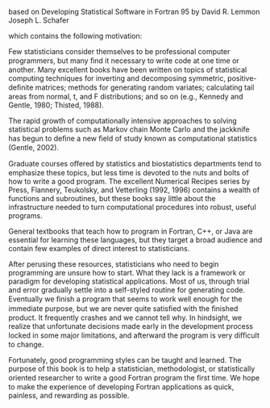 based on 
Developing Statistical Software in Fortran 95
by 
David R. Lemmon
Joseph L. Schafer

which contains the following motivation:

Few statisticians consider themselves to be professional computer programmers,
but many ﬁnd it necessary to write code at one time or another. 
Many excellent books have been written on topics of statistical computing techniques for inverting and decomposing symmetric,
positive-deﬁnite matrices;
methods for generating random variates; 
calculating tail areas from normal, t, and F distributions; 
and so on (e.g., Kennedy and Gentle, 1980; Thisted, 1988). 

The rapid growth of computationally intensive approaches to solving statistical problems 
such as Markov chain Monte Carlo and the jackknife has begun to deﬁne a new ﬁeld of study known as computational statistics (Gentle, 2002). 

Graduate courses oﬀered by statistics and biostatistics departments tend to emphasize these topics, 
but less time is devoted to the nuts and bolts of how to write a good program. 
The excellent Numerical Recipes series by Press, Flannery, Teukolsky, and Vetterling (1992, 1996) contains a wealth of functions and subroutines, 
but these books say little about the infrastructure needed to turn computational procedures into robust, useful programs. 

General textbooks that teach how to program in Fortran, C++, or Java are essential for learning these languages, 
but they target a broad audience and contain few examples of direct interest to statisticians.

After perusing these resources, statisticians who need to begin programming are unsure how to start. 
What they lack is a framework or paradigm for developing statistical applications. 
Most of us, through trial and error gradually settle into a self-styled routine for generating code. 
Eventually we ﬁnish a program that seems to work well enough for the immediate purpose, 
but we are never quite satisﬁed with the ﬁnished product. 
It frequently crashes and we cannot tell why. 
In hindsight, we realize that unfortunate decisions made early in the development process locked in some major limitations, 
and afterward the program is very diﬃcult to change. 

Fortunately, good programming styles can be taught and learned. 
The purpose of this book is to help a statistician, methodologist, or statistically oriented researcher to write a good Fortran program the ﬁrst time. 
We hope to make the experience of developing Fortran applications as quick, painless, and rewarding as possible.